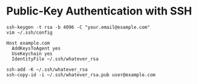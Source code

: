 # Public-Key Authentication with SSH

    ssh-keygen -t rsa -b 4096 -C "your.email@example.com"
    vim ~/.ssh/config

    Host example.com
      AddKeysToAgent yes
      UseKeychain yes
      IdentityFile ~/.ssh/whatever_rsa

    ssh-add -K ~/.ssh/whatever_rsa
    ssh-copy-id -i ~/.ssh/whatever_rsa.pub user@example.com

